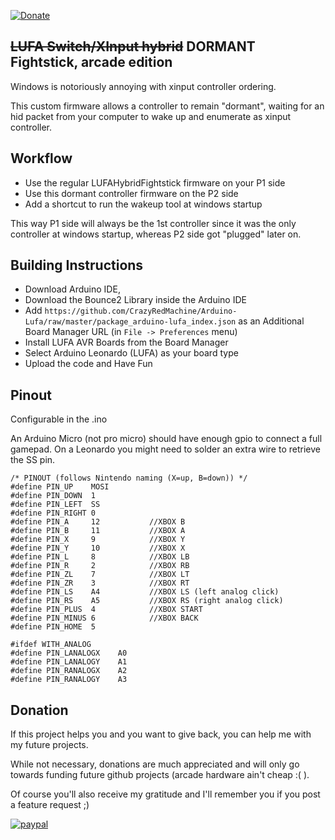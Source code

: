 [![Donate](https://img.shields.io/badge/Donate-PayPal-green.svg)](https://www.paypal.com/donate?hosted_button_id=WT735CX4UMZ9U)

## ~~LUFA Switch/XInput hybrid~~ DORMANT Fightstick, arcade edition

Windows is notoriously annoying with xinput controller ordering.

This custom firmware allows a controller to remain "dormant", waiting for an hid packet from your computer to wake up and enumerate as xinput controller.

## Workflow

- Use the regular LUFAHybridFightstick firmware on your P1 side
- Use this dormant controller firmware on the P2 side
- Add a shortcut to run the wakeup tool at windows startup

This way P1 side will always be the 1st controller since it was the only controller at windows startup, whereas P2 side got "plugged" later on.

## Building Instructions

- Download Arduino IDE, 
- Download the Bounce2 Library inside the Arduino IDE
- Add `https://github.com/CrazyRedMachine/Arduino-Lufa/raw/master/package_arduino-lufa_index.json` as an Additional Board Manager URL (in `File -> Preferences` menu)
- Install LUFA AVR Boards from the Board Manager
- Select Arduino Leonardo (LUFA) as your board type
- Upload the code and Have Fun

## Pinout

Configurable in the .ino

An Arduino Micro (not pro micro) should have enough gpio to connect a full gamepad. On a Leonardo you might need to solder an extra wire to retrieve the SS pin.

```
/* PINOUT (follows Nintendo naming (X=up, B=down)) */
#define PIN_UP    MOSI
#define PIN_DOWN  1
#define PIN_LEFT  SS
#define PIN_RIGHT 0
#define PIN_A     12           //XBOX B
#define PIN_B     11           //XBOX A  
#define PIN_X     9            //XBOX Y
#define PIN_Y     10           //XBOX X     
#define PIN_L     8            //XBOX LB
#define PIN_R     2            //XBOX RB
#define PIN_ZL    7            //XBOX LT
#define PIN_ZR    3            //XBOX RT
#define PIN_LS    A4           //XBOX LS (left analog click)
#define PIN_RS    A5           //XBOX RS (right analog click)
#define PIN_PLUS  4            //XBOX START
#define PIN_MINUS 6            //XBOX BACK
#define PIN_HOME  5

#ifdef WITH_ANALOG
#define PIN_LANALOGX    A0
#define PIN_LANALOGY    A1
#define PIN_RANALOGX    A2
#define PIN_RANALOGY    A3
```

## Donation

If this project helps you and you want to give back, you can help me with my future projects.

While not necessary, donations are much appreciated and will only go towards funding future github projects (arcade hardware ain't cheap :( ).

Of course you'll also receive my gratitude and I'll remember you if you post a feature request ;)

[![paypal](https://www.paypalobjects.com/en_US/i/btn/btn_donateCC_LG.gif)](https://www.paypal.com/donate?hosted_button_id=WT735CX4UMZ9U)
